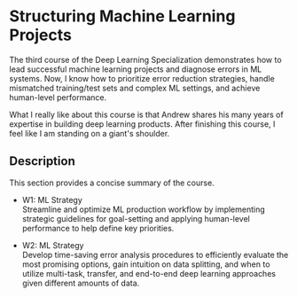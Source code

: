 # Structuring Machine Learning Projects
The third course of the Deep Learning Specialization demonstrates how to lead successful machine learning projects and diagnose errors in ML systems. Now, I know how to prioritize error reduction strategies, handle mismatched training/test sets and complex ML settings, and achieve human-level performance.  

What I really like about this course is that Andrew shares his many years of expertise in building deep learning products. After finishing this course, I feel like I am standing on a giant's shoulder.  

## Description

This section provides a concise summary of the course.  

- W1: ML Strategy  
Streamline and optimize ML production workflow by implementing strategic guidelines for goal-setting and applying human-level performance to help define key priorities.  

- W2: ML Strategy  
Develop time-saving error analysis procedures to efficiently evaluate the most promising options, gain intuition on data splitting, and when to utilize multi-task, transfer, and end-to-end deep learning approaches given different amounts of data.  
